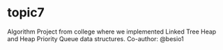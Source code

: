 # topic7
Algorithm Project from college where we implemented Linked Tree Heap and Heap Priority Queue data structures.
Co-author: @besio1
